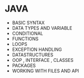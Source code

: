 # JAVA

-  BASIC SYNTAX
-  DATA TYPES AND VARIABLE
-  CONDITIONAL
-  FUNCTIONS
-  LOOPS
-  EXCEPTION HANDLING
-  DATASTRUCTURES
-  OOP , INTERFACE , CLASSES
-  PACKAGES
-  WORKING WITH FILES AND API
